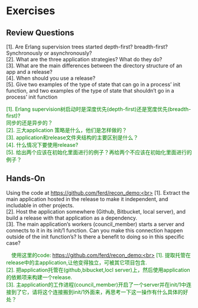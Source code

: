 # Exercises
## Review Questions
[1]. Are Erlang supervision trees started depth-first? breadth-first? Synchronously or asynchronously?<br>
[2]. What are the three application strategies? What do they do?<br>
[3]. What are the main differences between the directory structure of an app and a release?<br>
[4]. When should you use a release?<br>
[5]. Give two examples of the type of state that can go in a process’ init function, and two examples of the type of state that shouldn’t go in a process’ init function<br>

<p></p> <font color="green">
[1]. Erlang supervision树启动时是深度优先(depth-first)还是宽度优先(breadth-first)?<br> 同步的还是异步的？<br>
[2]. 三大application 策略是什么，他们是怎样做的？<br>
[3]. application和release文件夹结构的主要区别是什么？<br>
[4]. 什么情况下要使用release?<br>
[5]. 给出两个应该在初始化里面进行的例子？再给两个不应该在初始化里面进行的例子？<br>
</font> <p></p>

## Hands-On
Using the code at https://github.com/ferd/recon_demo:<br>
[1]. Extract the main application hosted in the release to make it independent, and includable in other projects.<br>
[2]. Host the application somewhere (Github, Bitbucket, local server), and build a release with that application as a dependency.<br>
[3]. The main application’s workers (council_member) starts a server and connects to it in its init/1 function. Can you make this connection happen outside of the init function’s? Is there a benefit to doing so in this specific case?
<p></p> <font color="green">

&emsp;使用这里的code: https://github.com/ferd/recon_demo:<br>
[1]. 提取托管在release中的主application,让他变得独立，可被其它项目包含.<br>
[2]. 把application托管在(github,bibucket,locl server)上，然后使用application的依赖项来构建一个release.<br>
[3]. 主application的工作进程(council_member)开启了一个server并在init/1中连接到了它，请将这个连接搬到init/1外面来，再思考一下这一操作有什么具体的好处？
</font> <p></p>
